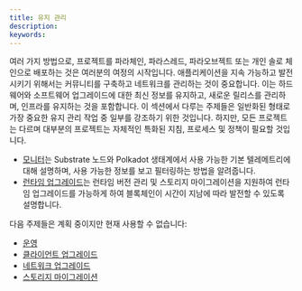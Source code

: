 ```yaml
---
title: 유지 관리
description:
keywords:
---
```


여러 가지 방법으로, 프로젝트를 파라체인, 파라스레드, 파라오브젝트 또는 개인 솔로 체인으로 배포하는 것은 여러분의 여정의 시작입니다.
애플리케이션을 지속 가능하고 발전시키기 위해서는 커뮤니티를 구축하고 네트워크를 관리하는 것이 중요합니다. 이는 하드웨어와 소프트웨어 업그레이드에 대한 최신 정보를 유지하고, 새로운 릴리스를 관리하며, 인프라를 유지하는 것을 포함합니다.
이 섹션에서 다루는 주제들은 일반화된 형태로 가장 중요한 유지 관리 작업 중 일부를 강조하기 위한 것입니다.
하지만, 모든 프로젝트는 다르며 대부분의 프로젝트는 자체적인 특화된 지침, 프로세스 및 정책이 필요할 것입니다.

- [모니터](/maintain/monitor/)는 Substrate 노드와 Polkadot 생태계에서 사용 가능한 기본 텔레메트리에 대해 설명하며, 사용 가능한 정보를 보고 필터링하는 방법을 알려줍니다.
- [런타임 업그레이드](/maintain/runtime-upgrades/)는 런타임 버전 관리 및 스토리지 마이그레이션을 지원하여 런타임 업그레이드를 가능하게 하여 블록체인이 시간이 지남에 따라 발전할 수 있도록 설명합니다.

다음 주제들은 계획 중이지만 현재 사용할 수 없습니다:

- [운영](/maintain/operate/)
- [클라이언트 업그레이드](/maintain/client-upgrades/)
- [네트워크 업그레이드](/maintain/network-upgrades/)
- [스토리지 마이그레이션](/maintain/storage-migration/)